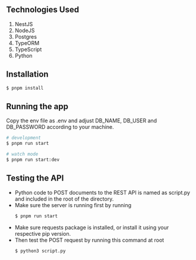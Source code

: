 ## Technologies Used
1. NestJS
2. NodeJS
3. Postgres
4. TypeORM
5. TypeScript
6. Python

## Installation

```bash
$ pnpm install
```

## Running the app

Copy the env file as .env and adjust DB_NAME, DB_USER and DB_PASSWORD according to your machine.

```bash
# development
$ pnpm run start

# watch mode
$ pnpm run start:dev
```

## Testing the API
- Python code to POST documents to the REST API is named as script.py and included in the root of the directory.
- Make sure the server is running first by running
  ```bash
  $ pnpm run start
  ```
- Make sure requests package is installed, or install it using your respective pip version.
- Then test the POST request by running this command at root
  ```bash
  $ python3 script.py
  ```

